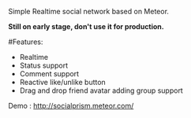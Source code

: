 Simple Realtime social network based on Meteor.

**Still on early stage, don't use it for production.**

#Features:
- Realtime
- Status support
- Comment support
- Reactive like/unlike button
- Drag and drop friend avatar adding group support

Demo : http://socialprism.meteor.com/

